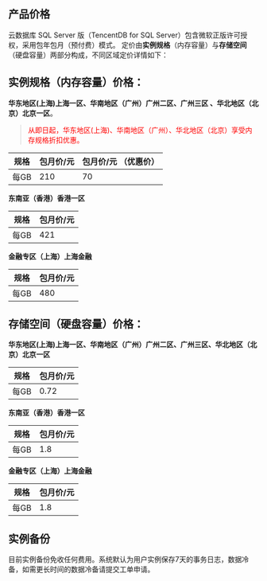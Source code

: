 ## 产品价格
云数据库 SQL Server 版（TencentDB for SQL Server）包含微软正版许可授权，采用包年包月（预付费）模式。
定价由**实例规格**（内存容量）与**存储空间**（硬盘容量）两部分构成，不同区域定价详情如下：

## 实例规格（内存容量）价格：

**华东地区(上海)上海一区、华南地区（广州）广州二区、广州三区 、华北地区（北京）北京一区**。
><font color="red">从即日起，华东地区(上海)、华南地区（广州）、华北地区（北京）享受内存规格折扣优惠。</font>

|**规格** | **包月价/元** |包月价/元 （优惠价）|
|---------|---------|----|
| 每GB | 210 | 70|

**东南亚（香港）香港一区**

|**规格** | **包月价/元** |
|---------|---------|
| 每GB | 421 | 

**金融专区（上海）上海金融**

|**规格** | **包月价/元** |
|---------|---------|
| 每GB | 480 | 

## 存储空间（硬盘容量）价格：

**华东地区(上海)上海一区、华南地区（广州）广州二区、广州三区、华北地区（北京）北京一区**

|**规格** | **包月价/元** |
|---------|---------|
| 每GB | 0.72 | 

**东南亚（香港）香港一区**

|**规格** | **包月价/元** |
|---------|---------|
| 每GB | 1.8 | 

**金融专区（上海）上海金融**

|**规格** | **包月价/元** |
|---------|---------|
| 每GB | 1.8 | 


## 实例备份
目前实例备份免收任何费用。系统默认为用户实例保存7天的事务日志，数据冷备，如需更长时间的数据冷备请提交工单申请。
